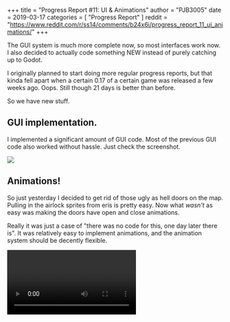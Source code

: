 +++
title = "Progress Report #11: UI & Animations"
author = "PJB3005"
date = 2019-03-17
categories = [
	"Progress Report"
]
reddit = "https://www.reddit.com/r/ss14/comments/b24x6i/progress_report_11_ui_animations/"
+++

The GUI system is much more complete now, so most interfaces work now.
I also decided to actually code something NEW instead of purely catching up to Godot.

<!--more-->

I originally planned to start doing more regular progress reports, but that kinda fell apart when a certain 0.17 of a certain game was released a few weeks ago. Oops. Still though 21 days is better than before.

So we have new stuff.

## GUI implementation.

I implemented a significant amount of GUI code. Most of the previous GUI code also worked without hassle. Just check the screenshot.

![](/images/post/pr_11/screenshot.png)

## Animations!

So just yesterday I decided to get rid of those ugly as hell doors on the map. Pulling in the airlock sprites from eris is pretty easy. Now what *wasn't* as easy was making the doors have open and close animations.

Really it was just a case of "there was no code for this, one day later there is". It was relatively easy to implement animations, and the animation system should be decently flexible.

<video src="/video/19_03_17-door-animations.mp4" controls>

## Twitch Streams

I decided to start streaming SS14 development on Twitch, because why the hell not really.

You can find my Twitch channel right [here](https://www.twitch.tv/pjb3005). I have absolutely no schedule or anything and it basically comes down to me going "eh I'll be coding for the next few hours" and hitting start streaming on OBS, so I'm not gonna announce when I'm streaming on Discord or anything either.

